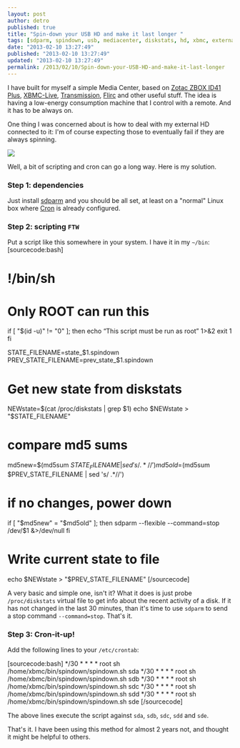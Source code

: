 ```yaml
---
layout: post
author: detro
published: true
title: "Spin-down your USB HD and make it last longer "
tags: [sdparm, spindown, usb, mediacenter, diskstats, hd, xbmc, external]
date: "2013-02-10 13:27:49"
published: "2013-02-10 13:27:49"
updated: "2013-02-10 13:27:49"
permalink: /2013/02/10/Spin-down-your-USB-HD-and-make-it-last-longer
---
```


I have built for myself a simple Media Center, based on [Zotac ZBOX ID41 Plus](http://www.zotacusa.com/zbox-id41-plus.html), [XBMC-Live](http://wiki.xbmc.org/index.php?title=XBMCbuntu), [Transmission](http://www.transmissionbt.com/), [Flirc](http://flirc.tv/) and other useful stuff. The idea is having a low-energy consumption machine that I control with a remote. And it has to be always on.

One thing I was concerned about is how to deal with my external HD connected to it: I'm of course expecting those to eventually fail if they are always spinning.

<div class="img">
<img src="http://www.colourbox.com/preview/2111168-646188-read-data-on-hard-disk-with-spinning-hard-disk.jpg" />
</div>

Well, a bit of scripting and cron can go a long way. Here is my solution.

### Step 1: dependencies

Just install [sdparm](http://linux.die.net/man/8/sdparm) and you should be all set, at least on a "normal" Linux box where [Cron](http://en.wikipedia.org/wiki/Cron) is already configured.

### Step 2: scripting `FTW`

Put a script like this somewhere in your system. I have it in my `~/bin`:
[sourcecode:bash]
# !/bin/sh

# Only ROOT can run this
if [ "$(id -u)" != "0" ]; then
        echo “This script must be run as root” 1>&2
        exit 1
fi

STATE_FILENAME=state_$1.spindown
PREV_STATE_FILENAME=prev_state_$1.spindown

# Get new state from diskstats
NEWstate=$(cat /proc/diskstats | grep $1)
echo $NEWstate > "$STATE_FILENAME"

# compare md5 sums
md5new=$(md5sum $STATE_FILENAME | sed 's/ .*//')
md5old=$(md5sum $PREV_STATE_FILENAME | sed 's/ .*//')

# if no changes, power down
if [ "$md5new" = "$md5old" ]; then
        sdparm --flexible --command=stop /dev/$1 &>/dev/null
fi

# Write current state to file
echo $NEWstate > "$PREV_STATE_FILENAME"
[/sourcecode]

A very basic and simple one, isn't it?
What it does is just probe `/proc/diskstats` virtual file to get info about the recent activity of a disk. If it has not changed in the last 30 minutes, than it's time to use `sdparm` to send a stop command `--command=stop`. That's it.

### Step 3: Cron-it-up!

Add the following lines to your `/etc/crontab`:

[sourcecode:bash]
*/30 *   * * *   root   sh /home/xbmc/bin/spindown/spindown.sh sda
*/30 *   * * *   root   sh /home/xbmc/bin/spindown/spindown.sh sdb
*/30 *   * * *   root   sh /home/xbmc/bin/spindown/spindown.sh sdc
*/30 *   * * *   root   sh /home/xbmc/bin/spindown/spindown.sh sdd
*/30 *   * * *   root   sh /home/xbmc/bin/spindown/spindown.sh sde
[/sourcecode]

The above lines execute the script against `sda`, `sdb`, `sdc`, `sdd` and `sde`.

That's it. I have been using this method for almost 2 years not, and  thought it might be helpful to others.

